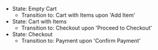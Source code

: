 - State: Empty Cart
  - Transition to: Cart with Items upon 'Add Item'
- State: Cart with Items
  - Transition to: Checkout upon 'Proceed to Checkout'
- State: Checkout
  - Transition to: Payment upon 'Confirm Payment'
